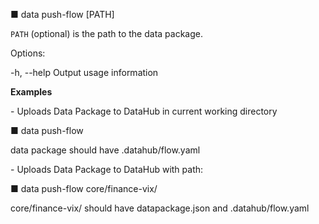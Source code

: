 ■ data push-flow [PATH]

  `PATH` (optional) is the path to the data package.

Options:

  -h, --help               Output usage information

**Examples**

\- Uploads Data Package to DataHub in current working directory

  ■ data push-flow

  data package should have .datahub/flow.yaml

\- Uploads Data Package to DataHub with path:

  ■ data push-flow core/finance-vix/

  core/finance-vix/ should have datapackage.json and .datahub/flow.yaml
